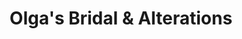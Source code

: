 ---
title: "Olga's Bridal & Alterations"
url: /nashua/olgas-bridal-and-alterations/
shop: clothes
---